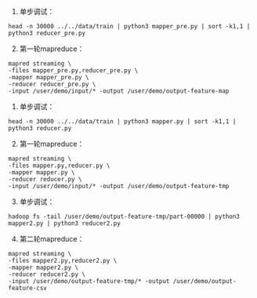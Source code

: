 1. 单步调试：
```console
head -n 30000 ../../data/train | python3 mapper_pre.py | sort -k1,1 | python3 reducer_pre.py
```
2. 第一轮mapreduce：
```console
mapred streaming \
-files mapper_pre.py,reducer_pre.py \
-mapper mapper_pre.py \
-reducer reducer_pre.py \
-input /user/demo/input/* -output /user/demo/output-feature-map
```

1. 单步调试：
```console
head -n 30000 ../../data/train | python3 mapper.py | sort -k1,1 | python3 reducer.py
```
2. 第一轮mapreduce：
```console
mapred streaming \
-files mapper.py,reducer.py \
-mapper mapper.py \
-reducer reducer.py \
-input /user/demo/input/* -output /user/demo/output-feature-tmp
```

3. 单步调试：
```console
hadoop fs -tail /user/demo/output-feature-tmp/part-00000 | python3 mapper2.py | python3 reducer2.py
```

4. 第二轮mapreduce：
```console
mapred streaming \
-files mapper2.py,reducer2.py \
-mapper mapper2.py \
-reducer reducer2.py \
-input /user/demo/output-feature-tmp/* -output /user/demo/output-feature-csv
```
